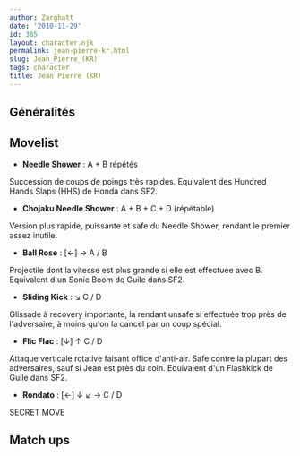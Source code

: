 ```yaml
---
author: Zarghatt
date: '2010-11-29'
id: 385
layout: character.njk
permalink: jean-pierre-kr.html
slug: Jean_Pierre_(KR)
tags: character
title: Jean Pierre (KR)
---
```


## Généralités

## Movelist

- **Needle Shower** : A + B répétés

Succession de coups de poings très rapides. Equivalent des Hundred Hands
Slaps (HHS) de Honda dans SF2.

- **Chojaku Needle Shower** : A + B + C + D (répétable)

Version plus rapide, puissante et safe du Needle Shower, rendant le
premier assez inutile.

- **Ball Rose** : \[←\] → A / B

Projectile dont la vitesse est plus grande si elle est effectuée avec B.
Equivalent d'un Sonic Boom de Guile dans SF2.

- **Sliding Kick** : ↘ C / D

Glissade à recovery importante, la rendant unsafe si effectuée trop près
de l'adversaire, à moins qu'on la cancel par un coup spécial.

- **Flic Flac** : \[↓\] ↑ C / D

Attaque verticale rotative faisant office d'anti-air. Safe contre la
plupart des adversaires, sauf si Jean est près du coin. Equivalent d'un
Flashkick de Guile dans SF2.

- **Rondato** : \[←\] ↓ ↙ → C / D

SECRET MOVE

## Match ups